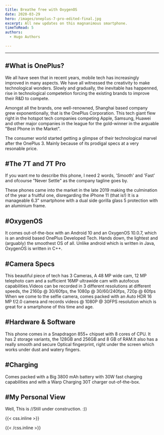 ```yaml
---
title: Breathe free with OxygenOS
date: 2020-03-29
hero: /images/oneplus-7-pro-edited-final.jpg
excerpt: All new updates on this magnanimous smartphone.
timeToRead: 5
authors:
  - Hugo Authors 
 
---
```

<!-- TO insert images -> ![Example image](/static/image.png) -->

---
#What is OnePlus?
--
We all have seen that in recent years, mobile tech has increasingly improved in many aspects.
We have all witnessed the creativity to make technological wonders. Slowly and gradually, the inevitable has happenned, rise in technological competetion forcing the existing brands to improve their R&D to compete.

Amongst all the brands, one well-renowned, Shanghai based company grew exponentionally, that is the OnePlus Corporation. This tech giant flew right in the hotspot tech companies competing Apple, Samsung, Huawei and other major companies in the league for the gold-winner in the arguable "Best Phone in the Market".


The consumer world started getting a glimpse of their technological marvel after the OnePlus 3. Mainly because of its prodigal specs at a very resonable price.

#The 7T and 7T Pro
--
If you want me to describe this phone, I need 2 words, 'Smooth' and 'Fast' and ofcourse "Never Settle" as the company tagline goes by.

These phones came into the market in the late 2019 making the culmination of the year a fruitful one, disregarding the iPhone 11 (that is!)
It is a manageable 6.3" smartphone with a dual side gorilla glass 5 protection with an aluminium frame.

#OxygenOS
--
It comes out-of-the-box with an Android 10 and an OxygenOS 10.0.7, which is an android based OnePlus Developed Tech. Hands down, the lightest and (arguably) the smoothest OS of all. Unlike android which is written in Java, OxygenOS is written in C++.

#Camera Specs
--
This beautiful piece of tech has 3 Cameras, A 48 MP wide cam, 12 MP telephoto cam and a sufficient 16MP ultrawide cam with autofocus capabilities.Videos can be recorded in 3 different resolutions at different speeds, the 2160p @ 30/60fps, the 1080p @ 30/60/240fps, 720p @ 60fps
When we come to the selfie camera, comes packed with an Auto HDR 16 MP f/2.0 camera and records videos @ 1080P @ 30FPS resolution which is great for a smartphone of this time and age.

#Hardware & Software
--
This phone comes in a Snapdragon 855+ chipset with 8 cores of CPU. It has 2 storage variants, the 128GB and 256GB and 8 GB of RAM.It also has a really smooth and secure Optical fingerprint, right under the screen which works under dust and watery fingers.

#Charging
--
Comes packed with a Big 3800 mAh battery with 30W fast charging capabilities and with a Warp Charging 30T charger out-of-the-box.

#My Personal View
--
Well, This is 
//Still under construction. :))

{{< css.inline >}}
<style>
.canon { background: white; width: 100%; height: auto;}
</style>
{{< /css.inline >}}
